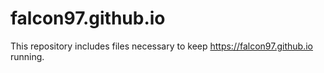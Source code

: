 # falcon97.github.io

This repository includes files necessary to keep https://falcon97.github.io running.